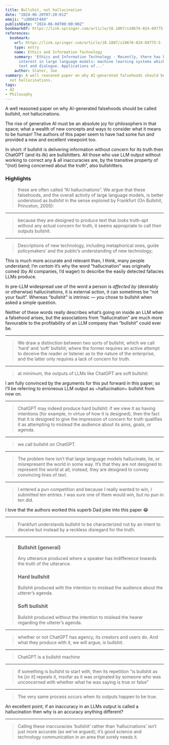 ```yaml
---
title: Bullshit, not hallucination
date: "2024-06-20T07:20:01Z"
emoji: "\U0001F4A9"
publishDate: "2024-06-08T00:00:00Z"
bookmarkOf: https://link.springer.com/article/10.1007/s10676-024-09775-5
references:
  bookmark:
    url: https://link.springer.com/article/10.1007/s10676-024-09775-5
    type: entry
    name: Ethics and Information Technology
    summary: 'Ethics and Information Technology - Recently, there has been considerable
      interest in large language models: machine learning systems which produce human-like
      text and dialogue. Applications of...'
    author: Slater, Joe
summary: A well reasoned paper on why AI-generated falsehoods should be called bullshit,
  not hallucinations.
tags:
- AI
- Philosophy
---
```

A well reasoned paper on why AI-generated falsehoods should be called bullshit, not hallucinations.

The rise of generative AI must be an absolute joy for philosophers in that space; what a wealth of new concepts and ways to consider what it means to be human! The authors of this paper seem to have had some fun _and_ provided a new and excellent viewpoint too.

In short: if bullshit is delivering information without concern for its truth then ChatGPT (and its ilk) are bullshitters. All those who use LLM output without working to correct any & all inaccuracies are, by the transitive property of “(not) being concerned about the truth”, also bullshitters.

### Highlights

> these are often called “AI hallucinations”. We argue that these falsehoods, and the overall activity of large language models, is better understood as _bullshit_ in the sense explored by Frankfurt (On Bullshit, Princeton, 2005):

---

> because they are designed to produce text that _looks_ truth-apt without any actual concern for truth, it seems appropriate to call their outputs bullshit.

---

> Descriptions of new technology, including metaphorical ones, guide policymakers’ and the public’s understanding of new technology;

This is much more accurate and relevant than, I think, many people understand; I’m _certain_ it’s why the word “hallucination” was originally coined (by AI companies, I’d wager) to describe the easily detected fallacies LLMs produce.

In pre-LLM widespread use of the word a person is _affected by_ (desirably or otherwise) hallucinations, it is external action, it can sometimes be “not your fault”. Whereas “bullshit” is intrinsic — _you_ chose to bullshit when asked a simple question.

Neither of these words really describes what’s going on inside an LLM when a falsehood arises, but the associations from “hallucination” are much more favourable to the profitability of an LLM company than “bullshit” could ever be.

---

> We draw a distinction between two sorts of bullshit, which we call ‘hard’ and ‘soft’ bullshit, where the former requires an active attempt to deceive the reader or listener as to the nature of the enterprise, and the latter only requires a lack of concern for truth.

---

> at minimum, the outputs of LLMs like ChatGPT are soft bullshit:

I am fully convinced by the arguments for this put forward in this paper; so I’ll be referring to erroneous LLM output as ~hallucination~ bullshit from now on.

---

> ChatGPT may indeed produce hard bullshit: if we view it as having intentions (for example, in virtue of how it is designed), then the fact that it is designed to give the impression of concern for truth qualifies it as attempting to mislead the audience about its aims, goals, or agenda.

---

> we call bullshit on ChatGPT.

---

> The problem here isn’t that large language models hallucinate, lie, or misrepresent the world in some way. It’s that they are not designed to represent the world at all; instead, they are designed to convey convincing lines of text.

---

> I entered a pun competition and because I really wanted to win, I submitted ten entries. I was sure one of them would win, but no pun in ten did.

I love that the authors worked this superb Dad joke into this paper 😂

---

> Frankfurt understands bullshit to be characterized not by an intent to deceive but instead by a reckless disregard for the truth.

---

> ### Bullshit (general)
> 
> Any utterance produced where a speaker has indifference towards the truth of the utterance.
> 
> ### Hard bullshit
> 
> Bullshit produced with the intention to mislead the audience about the utterer’s agenda.
> 
> ### Soft bullshit
> 
> Bullshit produced without the intention to mislead the hearer regarding the utterer’s agenda.

---

> whether or not ChatGPT has agency, its creators and users do. And what they produce with it, we will argue, is bullshit.

---

> ChatGPT is a bullshit machine

---

> if something is bullshit to start with, then its repetition “is bullshit as he \[or it\] repeats it, insofar as it was originated by someone who was unconcerned with whether what he was saying is true or false”

---

> The very same process occurs when its outputs happen to be true.

An excellent point; if an inaccuracy in an LLMs output is called a hallucination then why is an accuracy anything different?

---

> Calling these inaccuracies ‘bullshit’ rather than ‘hallucinations’ isn’t just more accurate (as we’ve argued); it’s good science and technology communication in an area that sorely needs it.
